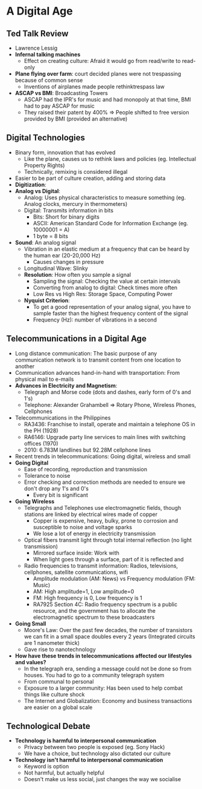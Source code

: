 # A Digital Age

## Ted Talk Review
* Lawrence Lessig
* **Infernal talking machines**
  * Effect on creating culture: Afraid it would go from read/write to read-only
* **Plane flying over farm**: court decided planes were not trespassing because of common sense
  * Inventions of airplanes made people rethinktrespass law
* **ASCAP vs BMI**: Broadcasting Towers
  * ASCAP had the IPR's for music and had monopoly at that time, BMI had to pay ASCAP for music
  * They raised their patent by 400% => People shifted to free version provided by BMI (provided an alternative)

## Digital Technologies
* Binary form, innovation that has evolved
  * Like the plane, causes us to rethink laws and policies (eg. Intellectual Property Rights)
  * Technically, remixing is considered illegal
* Easier to be part of culture creation, adding and storing data
* **Digitization**: 
* **Analog vs Digital**:
  * Analog: Uses physical characteristics to measure something (eg. Analog clocks, mercury in thermometers)
  * Digital: Transmits information in bits
    * Bits: Short for binary digits
    * ASCII: American Standard Code for Information Exchange (eg. 10000001 = A)
    * 1 byte = 8 bits
* **Sound**: An analog signal
  * Vibration in an elastic medium at a frequency that can be heard by the human ear (20-20,000 Hz)
    * Causes changes in pressure
  * Longitudinal Wave: Slinky
  * **Resolution**: How often you sample a signal
    * Sampling the signal: Checking the value at certain intervals
    * Converting from analog to digital: Check times more often
    * Low Res vs High Res: Storage Space, Computing Power
  * **Nyquist Criterion**: 
    * To get a good representation of your analog signal, you have to sample faster than the highest frequency content of the signal
    * Frequency (Hz): number of vibrations in a second 

## Telecommunications in a Digital Age
* Long distance communication: The basic purpose of any communication network is to transmit content from one location to another
* Communication advances hand-in-hand with transportation: From physical mail to e-mails
* **Advances in Electricity and Magnetism**: 
  * Telegraph and Morse code (dots and dashes, early form of 0's and 1's)
  * Telephone: Alexander Grahambell => Rotary Phone, Wireless Phones, Cellphones
* Telecommunications in the Philippines
  * RA3436: Franchise to install, operate and maintain a telephone OS in the PH (1928)
  * RA6146: Upgrade party line services to main lines with switching offices (1970)
  * 2010: 6.783M landlines but 92.28M cellphone lines
* Recent trends in telecommunications: Going digital, wireless and small
* **Going Digital**
  * Ease of recording, reproduction and transmission
  * Tolerance to noise
  * Error checking and correction methods are needed to ensure we don't drop any 1's and 0's
    * Every bit is significant
* **Going Wireless**
  * Telegraphs and Telephones use electromagnetic fields, though stations are linked by electrical wires made of copper
    * Copper is expensive, heavy, bulky, prone to corrosion and susceptible to noise and voltage sparks
    * We lose a lot of energy in electricity transmission
  * Optical fibers transmit light through total internal reflection (no light transmission)
    * Mirrored surface inside: Work with
    * When light goes through a surface, part of it is reflected and
  * Radio frequencies to transmit information: Radios, televisions, cellphones, satellite communications, wifi
    * Amplitude modulation (AM: News) vs Frequency modulation (FM: Music)
    * AM: High amplitude=1, Low amplitude=0
    * FM: High frequency is 0, Low frequency is 1
    * RA7925 Section 4C: Radio frequency spectrum is a public resource, and the government has to allocate the electromagnetic spectrum to these broadcasters
* **Going Small**
  * Moore's Law: Over the past few decades, the number of transistors we can fit in a small space doubles every 2 years (Integrated circuits are 1 nanometer thick)
  * Gave rise to nanotechnology 
* **How have these trends in telecommunications affected our lifestyles and values?**
  * In the telegraph era, sending a message could not be done so from houses. You had to go to a community telegraph system
  * From communal to personal
  * Exposure to a larger community: Has been used to help combat things like culture shock
  * The Internet and Globalization: Economy and business transactions are easier on a global scale

## Technological Debate
* **Technology is harmful to interpersonal communication**
  * Privacy between two people is exposed (eg. Sony Hack)
  * We have a choice, but technology also dictated our culture
* **Technology isn't harmful to interpersonal communication**
  * Keyword is option
  * Not harmful, but actually helpful
  * Doesn't make us less social, just changes the way we socialise